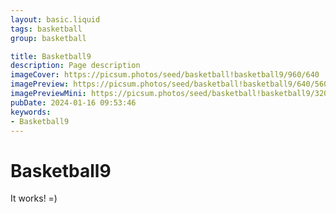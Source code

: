 ```yaml
---
layout: basic.liquid
tags: basketball
group: basketball

title: Basketball9
description: Page description
imageCover: https://picsum.photos/seed/basketball!basketball9/960/640
imagePreview: https://picsum.photos/seed/basketball!basketball9/640/560
imagePreviewMini: https://picsum.photos/seed/basketball!basketball9/320/240
pubDate: 2024-01-16 09:53:46
keywords:
- Basketball9
---
```


# Basketball9

It works! =)
